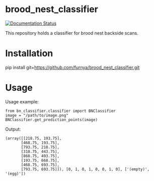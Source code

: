# brood_nest_classifier

[![Documentation Status](https://readthedocs.org/projects/bn-classifier/badge/?version=latest)](http://bn-classifier.readthedocs.io/en/latest/?badge=latest)

This repository holds a classifier for brood nest backside scans.

Installation
================
pip install git+https://github.com/furnya/brood_nest_classifier.git


Usage
================

Usage example:
```
from bn_classifier.classifier import BNClassifier
image = "/path/to/image.png"
BNClassifier.get_prediction_points(image)
```

Output:
```
(array([[218.75, 193.75],
       [468.75, 193.75],
       [793.75, 218.75],
       [318.75, 443.75],
       [868.75, 493.75],
       [193.75, 668.75],
       [468.75, 693.75],
       [793.75, 693.75]]), [0, 1, 0, 1, 0, 0, 1, 0], ['(empty)', '(egg)'])
```